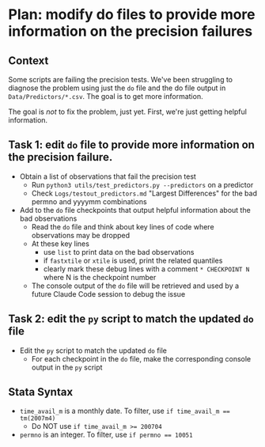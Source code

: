 # Plan: modify do files to provide more information on the precision failures 

## Context

Some scripts are failing the precision tests. We've been struggling to diagnose the problem using just the `do` file and the do file output in `Data/Predictors/*.csv`. The goal is to get more information.

The goal is *not* to fix the problem, just yet. First, we're just getting helpful information.

## Task 1: edit `do` file to provide more information on the precision failure.

- Obtain a list of observations that fail the precision test
  - Run `python3 utils/test_predictors.py --predictors` on a predictor
  - Check `Logs/testout_predictors.md` "Largest Differences" for the bad permno and yyyymm combinations 
- Add to the `do` file checkpoints that output helpful information about the bad observations
  - Read the `do` file and think about key lines of code where observations may be dropped
  - At these key lines
    - use `list` to print data on the bad observations
    - if `fastxtile` or `xtile` is used, print the related quantiles    
    - clearly mark these debug lines with a comment `* CHECKPOINT N` where N is the checkpoint number
  - The console output of the `do` file will be retrieved and used by a future Claude Code session to debug the issue

## Task 2: edit the `py` script to match the updated `do` file

- Edit the `py` script to match the updated `do` file
  - For each checkpoint in the `do` file, make the corresponding console output in the `py` script

## Stata Syntax
- `time_avail_m` is a monthly date. To filter, use `if time_avail_m == tm(2007m4)`
  - Do NOT use `if time_avail_m >= 200704`
- `permno` is an integer. To filter, use `if permno == 10051`